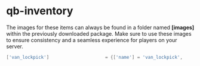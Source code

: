 # qb-inventory

The images for these items can always be found in a folder named **\[images]** within the previously downloaded package. Make sure to use these images to ensure consistency and a seamless experience for players on your server.

```lua
['van_lockpick'] 			 	     = {['name'] = 'van_lockpick', 			  	    ['label'] = 'Van Lockpick', 			    ['weight'] = 200, 		['type'] = 'item', 		['image'] = 'van_lockpick.png', 		    ['unique'] = false, 		['useable'] = true, 	['shouldClose'] = true,	   ['combinable'] = nil,   ['description'] = 'Mm, what would hide a motorhome? Lets find out...'},
```
